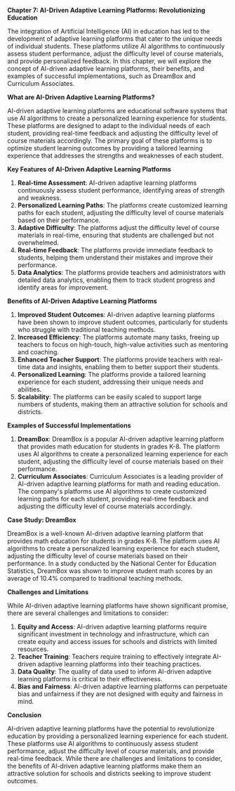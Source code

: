 **Chapter 7: AI-Driven Adaptive Learning Platforms: Revolutionizing Education**

The integration of Artificial Intelligence (AI) in education has led to the development of adaptive learning platforms that cater to the unique needs of individual students. These platforms utilize AI algorithms to continuously assess student performance, adjust the difficulty level of course materials, and provide personalized feedback. In this chapter, we will explore the concept of AI-driven adaptive learning platforms, their benefits, and examples of successful implementations, such as DreamBox and Curriculum Associates.

**What are AI-Driven Adaptive Learning Platforms?**

AI-driven adaptive learning platforms are educational software systems that use AI algorithms to create a personalized learning experience for students. These platforms are designed to adapt to the individual needs of each student, providing real-time feedback and adjusting the difficulty level of course materials accordingly. The primary goal of these platforms is to optimize student learning outcomes by providing a tailored learning experience that addresses the strengths and weaknesses of each student.

**Key Features of AI-Driven Adaptive Learning Platforms**

1. **Real-time Assessment**: AI-driven adaptive learning platforms continuously assess student performance, identifying areas of strength and weakness.
2. **Personalized Learning Paths**: The platforms create customized learning paths for each student, adjusting the difficulty level of course materials based on their performance.
3. **Adaptive Difficulty**: The platforms adjust the difficulty level of course materials in real-time, ensuring that students are challenged but not overwhelmed.
4. **Real-time Feedback**: The platforms provide immediate feedback to students, helping them understand their mistakes and improve their performance.
5. **Data Analytics**: The platforms provide teachers and administrators with detailed data analytics, enabling them to track student progress and identify areas for improvement.

**Benefits of AI-Driven Adaptive Learning Platforms**

1. **Improved Student Outcomes**: AI-driven adaptive learning platforms have been shown to improve student outcomes, particularly for students who struggle with traditional teaching methods.
2. **Increased Efficiency**: The platforms automate many tasks, freeing up teachers to focus on high-touch, high-value activities such as mentoring and coaching.
3. **Enhanced Teacher Support**: The platforms provide teachers with real-time data and insights, enabling them to better support their students.
4. **Personalized Learning**: The platforms provide a tailored learning experience for each student, addressing their unique needs and abilities.
5. **Scalability**: The platforms can be easily scaled to support large numbers of students, making them an attractive solution for schools and districts.

**Examples of Successful Implementations**

1. **DreamBox**: DreamBox is a popular AI-driven adaptive learning platform that provides math education for students in grades K-8. The platform uses AI algorithms to create a personalized learning experience for each student, adjusting the difficulty level of course materials based on their performance.
2. **Curriculum Associates**: Curriculum Associates is a leading provider of AI-driven adaptive learning platforms for math and reading education. The company's platforms use AI algorithms to create customized learning paths for each student, providing real-time feedback and adjusting the difficulty level of course materials accordingly.

**Case Study: DreamBox**

DreamBox is a well-known AI-driven adaptive learning platform that provides math education for students in grades K-8. The platform uses AI algorithms to create a personalized learning experience for each student, adjusting the difficulty level of course materials based on their performance. In a study conducted by the National Center for Education Statistics, DreamBox was shown to improve student math scores by an average of 10.4% compared to traditional teaching methods.

**Challenges and Limitations**

While AI-driven adaptive learning platforms have shown significant promise, there are several challenges and limitations to consider:

1. **Equity and Access**: AI-driven adaptive learning platforms require significant investment in technology and infrastructure, which can create equity and access issues for schools and districts with limited resources.
2. **Teacher Training**: Teachers require training to effectively integrate AI-driven adaptive learning platforms into their teaching practices.
3. **Data Quality**: The quality of data used to inform AI-driven adaptive learning platforms is critical to their effectiveness.
4. **Bias and Fairness**: AI-driven adaptive learning platforms can perpetuate bias and unfairness if they are not designed with equity and fairness in mind.

**Conclusion**

AI-driven adaptive learning platforms have the potential to revolutionize education by providing a personalized learning experience for each student. These platforms use AI algorithms to continuously assess student performance, adjust the difficulty level of course materials, and provide real-time feedback. While there are challenges and limitations to consider, the benefits of AI-driven adaptive learning platforms make them an attractive solution for schools and districts seeking to improve student outcomes.